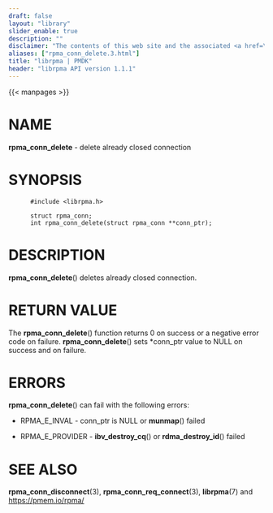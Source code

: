```yaml
---
draft: false
layout: "library"
slider_enable: true
description: ""
disclaimer: "The contents of this web site and the associated <a href=\"https://github.com/pmem\">GitHub repositories</a> are BSD-licensed open source."
aliases: ["rpma_conn_delete.3.html"]
title: "librpma | PMDK"
header: "librpma API version 1.1.1"
---
```

{{< manpages >}}

[comment]: <> (SPDX-License-Identifier: BSD-3-Clause)
[comment]: <> (Copyright 2020-2023, Intel Corporation)

# NAME

**rpma_conn_delete** - delete already closed connection

# SYNOPSIS

          #include <librpma.h>

          struct rpma_conn;
          int rpma_conn_delete(struct rpma_conn **conn_ptr);

# DESCRIPTION

**rpma_conn_delete**() deletes already closed connection.

# RETURN VALUE

The **rpma_conn_delete**() function returns 0 on success or a negative
error code on failure. **rpma_conn_delete**() sets \*conn_ptr value to
NULL on success and on failure.

# ERRORS

**rpma_conn_delete**() can fail with the following errors:

-   RPMA_E\_INVAL - conn_ptr is NULL or **munmap**() failed

-   RPMA_E\_PROVIDER - **ibv_destroy_cq**() or **rdma_destroy_id**()
    failed

# SEE ALSO

**rpma_conn_disconnect**(3), **rpma_conn_req_connect**(3),
**librpma**(7) and https://pmem.io/rpma/
